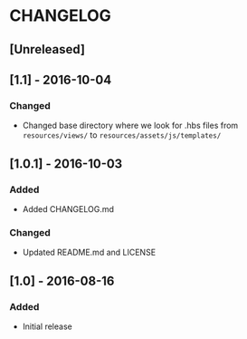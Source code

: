 # CHANGELOG

## [Unreleased]

## [1.1] - 2016-10-04
### Changed
- Changed base directory where we look for .hbs files
from `resources/views/`
to `resources/assets/js/templates/`

## [1.0.1] - 2016-10-03
### Added
- Added CHANGELOG.md

### Changed
- Updated README.md and LICENSE

## [1.0] - 2016-08-16
### Added
- Initial release
